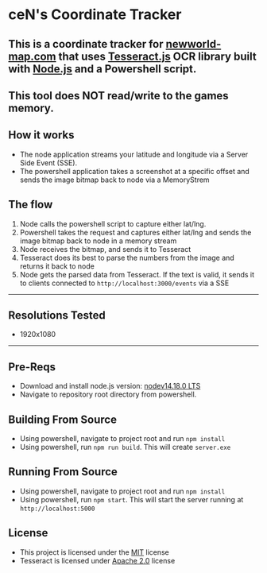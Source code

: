 # ceN's Coordinate Tracker

## This is a coordinate tracker for [newworld-map.com](https://www.newworld-map.com/) that uses [Tesseract.js](https://tesseract.projectnaptha.com/) OCR library built with [Node.js](https://nodejs.org) and a Powershell script.

## **This tool does NOT read/write to the games memory.**

## How it works

-   The node application streams your latitude and longitude via a Server Side Event (SSE).
-   The powershell application takes a screenshot at a specific offset and sends the image bitmap back to node via a MemoryStrem

## The flow

1. Node calls the powershell script to capture either lat/lng.
2. Powershell takes the request and captures either lat/lng and sends the image bitmap back to node in a memory stream
3. Node receives the bitmap, and sends it to Tesseract
4. Tesseract does its best to parse the numbers from the image and returns it back to node
5. Node gets the parsed data from Tesseract. If the text is valid, it sends it to clients connected to `http://localhost:3000/events` via a SSE

---

## Resolutions Tested

-   1920x1080

---

## Pre-Reqs

-   Download and install node.js version: [nodev14.18.0 LTS](https://nodejs.org/dist/v14.18.0/node-v14.18.0-x64.msi)
-   Navigate to repository root directory from powershell.

## Building From Source

-   Using powershell, navigate to project root and run `npm install`
-   Using powershell, run `npm run build`. This will create `server.exe`

## Running From Source

-   Using powershell, navigate to project root and run `npm install`
-   Using powershell, run `npm start`. This will start the server running at `http://localhost:5000`

## License

-   This project is licensed under the [MIT](./LICENSE.txt) license
-   Tesseract is licensed under [Apache 2.0](https://www.apache.org/licenses/LICENSE-2.0) license

